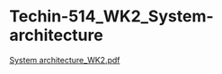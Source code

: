 # Techin-514_WK2_System-architecture
[System architecture_WK2.pdf](https://github.com/cguoo0/Techin-514_WK2_System-architecture/files/13959659/System.architecture_WK2.pdf)

